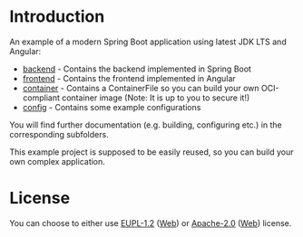 # Introduction

An example of a modern Spring Boot application using latest JDK LTS and Angular:
* [backend](./backend) - Contains the backend implemented in Spring Boot
* [frontend](./frontend) - Contains the frontend implemented in Angular
* [container](./container) - Contains a ContainerFile so you can build your own OCI-compliant container image (Note: It is up to you to secure it!)
* [config](./config) - Contains some example configurations

You will find further documentation (e.g. building, configuring etc.) in the corresponding subfolders.

This example project is supposed to be easily reused, so you can build your own complex application.



# License
You can choose to either use [EUPL-1.2](./LICENSE-EUPL-1.2) ([Web](https://spdx.org/licenses/EUPL-1.2.html)) or [Apache-2.0](./LICENSE-Apache-2.0) ([Web](https://spdx.org/licenses/Apache-2.0.html)) license.

